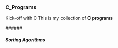 ### C_Programs

Kick-off with C
This is my collection of **C programs**

######<h6>**Sorting Agorithms**</h6>

